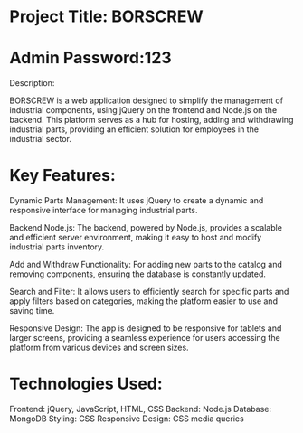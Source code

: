 # Project Title: BORSCREW

# Admin Password:123

Description:

BORSCREW is a web application designed to simplify the management of industrial components, using jQuery on the frontend and Node.js on the backend. This platform serves as a hub for hosting, adding and withdrawing industrial parts, providing an efficient solution for employees in the industrial sector.

# Key Features:

Dynamic Parts Management:
It uses jQuery to create a dynamic and responsive interface for managing industrial parts.

Backend Node.js:
The backend, powered by Node.js, provides a scalable and efficient server environment, making it easy to host and modify industrial parts inventory.

Add and Withdraw Functionality:
For adding new parts to the catalog and removing components, ensuring the database is constantly updated.

Search and Filter:
It allows users to efficiently search for specific parts and apply filters based on categories, making the platform easier to use and saving time.

Responsive Design:
The app is designed to be responsive for tablets and larger screens, providing a seamless experience for users accessing the platform from various devices and screen sizes.

# Technologies Used:

Frontend: jQuery, JavaScript, HTML, CSS
Backend: Node.js
Database: MongoDB
Styling: CSS
Responsive Design: CSS media queries
